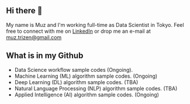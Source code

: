 ## Hi there 👋
My name is Muz and I'm working full-time as Data Scientist in Tokyo. 
Feel free to connect with me on [LinkedIn](https://www.linkedin.com/in/ahmad-muzaffar-baharudin-970698124/) 
or drop me an e-mail at muz.trizen@gmail.com

## What is in my Github
- Data Science workflow sample codes (Ongoing).
- Machine Learning (ML) algorithm sample codes. (Ongoing)
- Deep Learning (DL) algorithm sample codes. (TBA)
- Natural Language Processing (NLP) algorithm sample codes. (TBA)
- Applied Intelligence (AI) algorithm sample codes. (Ongoing)



